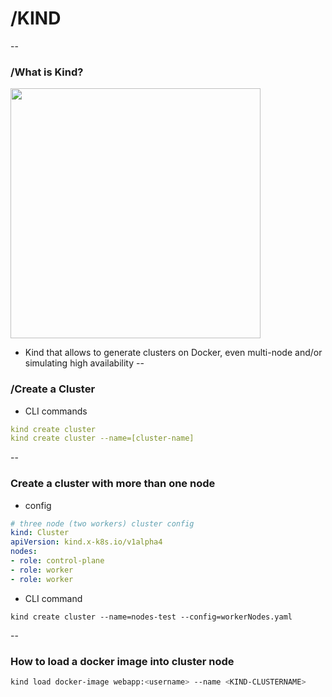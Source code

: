 # /KIND
--
### /What is Kind?
[<img src="https://miro.medium.com/v2/resize:fit:720/format:webp/0*TnRE3e_38kjdBz1j.png" width="400"/>](https://www.metaltoad.com/sites/default/files/inline-images/22605665.jpg)

* Kind that allows to generate clusters on Docker, even multi-node and/or simulating high availability
--
### /Create a Cluster

* CLI commands  <!-- .element: class="fragment fade-up" -->

```yaml
kind create cluster
kind create cluster --name=[cluster-name]
```
<!-- .element: class="fragment fade-up" -->
--
### Create a cluster with more than one node

* config <!-- .element: class="fragment fade-up" -->

```yaml
# three node (two workers) cluster config
kind: Cluster
apiVersion: kind.x-k8s.io/v1alpha4
nodes:
- role: control-plane
- role: worker
- role: worker
```
<!-- .element: class="fragment fade-up" -->

* CLI command  <!-- .element: class="fragment fade-up" -->
```
kind create cluster --name=nodes-test --config=workerNodes.yaml
```
--
### How to load a docker image into cluster node

```bash
kind load docker-image webapp:<username> --name <KIND-CLUSTERNAME>
```
